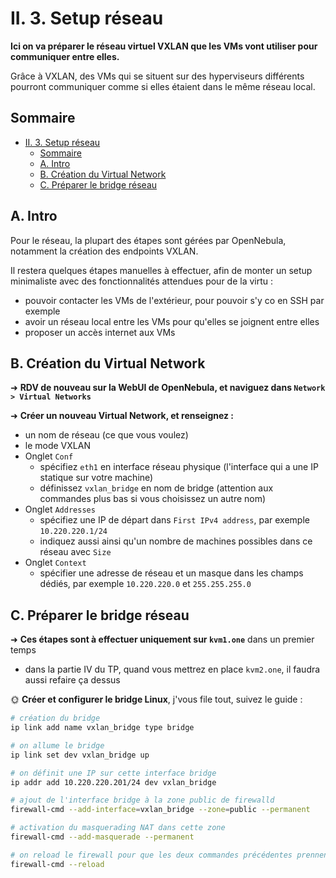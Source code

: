 # II. 3. Setup réseau

**Ici on va préparer le réseau virtuel VXLAN que les VMs vont utiliser pour communiquer entre elles.**

Grâce à VXLAN, des VMs qui se situent sur des hyperviseurs différents pourront communiquer comme si elles étaient dans le même réseau local.

## Sommaire

- [II. 3. Setup réseau](#ii-3-setup-réseau)
  - [Sommaire](#sommaire)
  - [A. Intro](#a-intro)
  - [B. Création du Virtual Network](#b-création-du-virtual-network)
  - [C. Préparer le bridge réseau](#c-préparer-le-bridge-réseau)

## A. Intro

Pour le réseau, la plupart des étapes sont gérées par OpenNebula, notamment la création des endpoints VXLAN.

Il restera quelques étapes manuelles à effectuer, afin de monter un setup minimaliste avec des fonctionnalités attendues pour de la virtu :

- pouvoir contacter les VMs de l'extérieur, pour pouvoir s'y co en SSH par exemple
- avoir un réseau local entre les VMs pour qu'elles se joignent entre elles
- proposer un accès internet aux VMs

## B. Création du Virtual Network

➜ **RDV de nouveau sur la WebUI de OpenNebula, et naviguez dans `Network > Virtual Networks`**

➜ **Créer un nouveau Virtual Network, et renseignez :**

- un nom de réseau (ce que vous voulez)
- le mode VXLAN
- Onglet `Conf`
  - spécifiez `eth1` en interface réseau physique (l'interface qui a une IP statique sur votre machine)
  - définissez `vxlan_bridge` en nom de bridge (attention aux commandes plus bas si vous choisissez un autre nom)
- Onglet `Addresses`
  - spécifiez une IP de départ dans `First IPv4 address`, par exemple `10.220.220.1/24`
  - indiquez aussi ainsi qu'un nombre de machines possibles dans ce réseau avec `Size`
- Onglet `Context`
  - spécifier une adresse de réseau et un masque dans les champs dédiés, par exemple `10.220.220.0` et `255.255.255.0`

## C. Préparer le bridge réseau

➜ **Ces étapes sont à effectuer uniquement sur `kvm1.one`** dans un premier temps

- dans la partie IV du TP, quand vous mettrez en place `kvm2.one`, il faudra aussi refaire ça dessus

🌞 **Créer et configurer le bridge Linux**, j'vous file tout, suivez le guide :

```bash
# création du bridge
ip link add name vxlan_bridge type bridge

# on allume le bridge
ip link set dev vxlan_bridge up 

# on définit une IP sur cette interface bridge
ip addr add 10.220.220.201/24 dev vxlan_bridge

# ajout de l'interface bridge à la zone public de firewalld
firewall-cmd --add-interface=vxlan_bridge --zone=public --permanent

# activation du masquerading NAT dans cette zone
firewall-cmd --add-masquerade --permanent

# on reload le firewall pour que les deux commandes précédentes prennent effet
firewall-cmd --reload
```
